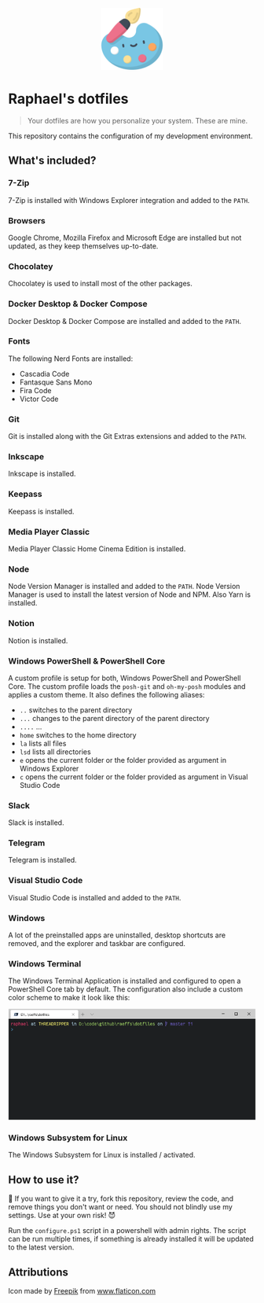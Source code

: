 
<p align="center">
    <img width="25%" src="./logo.svg">
</p>

# Raphael's dotfiles

> Your dotfiles are how you personalize your system. These are mine.

This repository contains the configuration of my development environment.

## What's included?

### 7-Zip

7-Zip is installed with Windows Explorer integration and added to the `PATH`.

### Browsers

Google Chrome, Mozilla Firefox and Microsoft Edge are installed but not updated, as they keep themselves up-to-date.

### Chocolatey

Chocolatey is used to install most of the other packages.

### Docker Desktop & Docker Compose

Docker Desktop & Docker Compose are installed and added to the `PATH`.

### Fonts

The following Nerd Fonts are installed:
- Cascadia Code
- Fantasque Sans Mono
- Fira Code
- Victor Code

### Git

Git is installed along with the Git Extras extensions and added to the `PATH`.

### Inkscape

Inkscape is installed.

### Keepass

Keepass is installed.

### Media Player Classic

Media Player Classic Home Cinema Edition is installed.

### Node

Node Version Manager is installed and added to the `PATH`. Node Version Manager is used to install the latest version of Node and NPM. Also Yarn is installed.

### Notion

Notion is installed.

### Windows PowerShell & PowerShell Core

A custom profile is setup for both, Windows PowerShell and PowerShell Core. The custom profile loads the `posh-git` and `oh-my-posh` modules and applies a custom theme. It also defines the following aliases:

- `..` switches to the parent directory
- `...` changes to the parent directory of the parent directory
- `....` ...
- `home` switches to the home directory
- `la` lists all files
- `lsd` lists all directories
- `e` opens the current folder or the folder provided as argument in Windows Explorer
- `c` opens the current folder or the folder provided as argument in Visual Studio Code

### Slack

Slack is installed.

### Telegram

Telegram is installed.

### Visual Studio Code

Visual Studio Code is installed and added to the `PATH`.

### Windows

A lot of the preinstalled apps are uninstalled, desktop shortcuts are removed, and the explorer and taskbar are configured.

### Windows Terminal

The Windows Terminal Application is installed and configured to open a PowerShell Core tab by default. The configuration also include a custom color scheme to make it look like this:

![Screenshot of my Windows Terminal](windows-terminal.png)

### Windows Subsystem for Linux

The Windows Subsystem for Linux is installed / activated.

## How to use it?

🔞 If you want to give it a try, fork this repository, review the code, and remove things you don't want or need. You should not blindly use my settings. Use at your own risk! 😈

Run the `configure.ps1` script in a powershell with admin rights. The script can be run multiple times, if something is already installed it will be updated to the latest version.

## Attributions

Icon made by <a href="http://www.freepik.com/" title="Freepik">Freepik</a> from <a href="https://www.flaticon.com/" title="Flaticon">www.flaticon.com</a>
